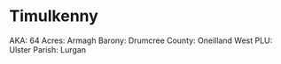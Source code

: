 # Timulkenny

AKA: 64
Acres: Armagh
Barony: Drumcree
County: Oneilland West
PLU: Ulster
Parish: Lurgan
